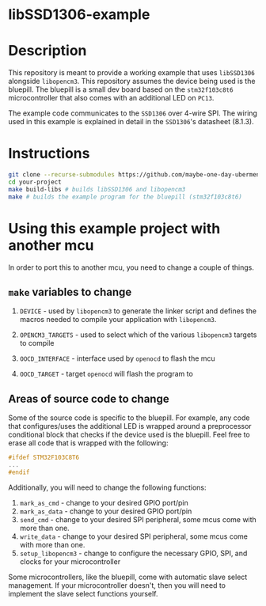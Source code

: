 # libSSD1306-example

# Description

This repository is meant to provide a working example that uses `libSSD1306`
alongside `libopencm3`. This repository assumes the device being used is the
bluepill. The bluepill is a small dev board based on the `stm32f103c8t6`
microcontroller that also comes with an additional LED on `PC13`.

The example code communicates to the `SSD1306` over 4-wire SPI. The wiring used
in this example is explained in detail in the `SSD1306`'s datasheet (8.1.3).

# Instructions

```bash
git clone --recurse-submodules https://github.com/maybe-one-day-ubermensch/libSSD1306-example.git your-project
cd your-project
make build-libs # builds libSSD1306 and libopencm3
make # builds the example program for the bluepill (stm32f103c8t6)
```

# Using this example project with another mcu

In order to port this to another mcu, you need to change a couple of things.

## `make` variables to change

1. `DEVICE` - used by `libopencm3` to generate the linker script and defines the macros
           needed to compile your application with `libopencm3`.

2. `OPENCM3_TARGETS` - used to select which of the various `libopencm3` targets to compile

3. `OOCD_INTERFACE` - interface used by `openocd` to flash the mcu

4. `OOCD_TARGET` - target `openocd` will flash the program to

## Areas of source code to change

Some of the source code is specific to the bluepill. For example, any code that
configures/uses the additional LED is wrapped around a preprocessor conditional
block that checks if the device used is the bluepill. Feel free to erase all
code that is wrapped with the following:

```c
#ifdef STM32F103C8T6
...
#endif
```

Additionally, you will need to change the following functions:

1. `mark_as_cmd` - change to your desired GPIO port/pin
2. `mark_as_data` - change to your desired GPIO port/pin
3. `send_cmd` - change to your desired SPI peripheral, some mcus come with more than one.
4. `write_data` - change to your desired SPI peripheral, some mcus come with more than one.
5. `setup_libopencm3` - change to configure the necessary GPIO, SPI, and clocks for your microcontroller

Some microcontrollers, like the bluepill, come with automatic slave select
management. If your microcontroller doesn't, then you will need to implement
the slave select functions yourself.
